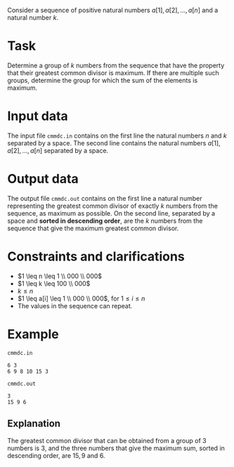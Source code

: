 
Consider a sequence of positive natural numbers $a[1], a[2], \dots , a[n]$ and a natural number $k$.

# Task

Determine a group of $k$ numbers from the sequence that have the property that their greatest common divisor is maximum. If there are multiple such groups, determine the group for which the sum of the elements is maximum.

# Input data

The input file `cmmdc.in` contains on the first line the natural numbers $n$ and $k$ separated by a space. The second line contains the natural numbers $a[1], a[2], \dots , a[n]$ separated by a space.

# Output data

The output file `cmmdc.out` contains on the first line a natural number representing the greatest common divisor of exactly $k$ numbers from the sequence, as maximum as possible. On the second line, separated by a space and **sorted in descending order**, are the $k$ numbers from the sequence that give the maximum greatest common divisor.

# Constraints and clarifications

* $1 \leq n \leq 1 \\ 000 \\ 000$
* $1 \leq k \leq 100 \\ 000$
* $k \leq n$
* $1 \leq a[i] \leq 1 \\ 000 \\ 000$, for $1 \leq i \leq n$
* The values in the sequence can repeat.

# Example

`cmmdc.in`
```
6 3
6 9 8 10 15 3
```

`cmmdc.out`
```
3
15 9 6
```

## Explanation

The greatest common divisor that can be obtained from a group of 3 numbers is 3, and the three numbers that give the maximum sum, sorted in descending order, are $15, 9$ and $6$.
